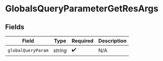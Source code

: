 # GlobalsQueryParameterGetResArgs


## Fields

| Field              | Type               | Required           | Description        |
| ------------------ | ------------------ | ------------------ | ------------------ |
| `globalQueryParam` | *string*           | :heavy_check_mark: | N/A                |